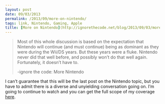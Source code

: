```yaml
---
layout: post
date: 09/03/2013
permalink: /2013/09/more-on-nintendo/
tags: link, Nintendo, Gaming, Apple
title: [More on Nintendo](http://ignorethecode.net/blog/2013/09/03/more_nintendo/)
---
```


<blockquote>
  <p>Most of this whole discussion is based on the expectation that Nintendo will continue (and must continue) being as dominant as they were during the Wii/DS years. But these years were a fluke. Nintendo never did that well before, and possibly won’t do that well again. Fortunately, it doesn’t have to.</p>
  
  <p>-ignore the code: More Nintendo</p>
</blockquote>

<p>I can&#8217;t guarantee that this will be the last post on the Nintendo topic, but you have to admit there is a diverse and unyielding conversation going on. I&#8217;m going to continue to watch and you can get the full scope of my coverage <a href="http://links.engineeredeloquence.com/tagged/Nintendo" title="Nintendo coverage on Engineered Eloquence">here</a>.</p>